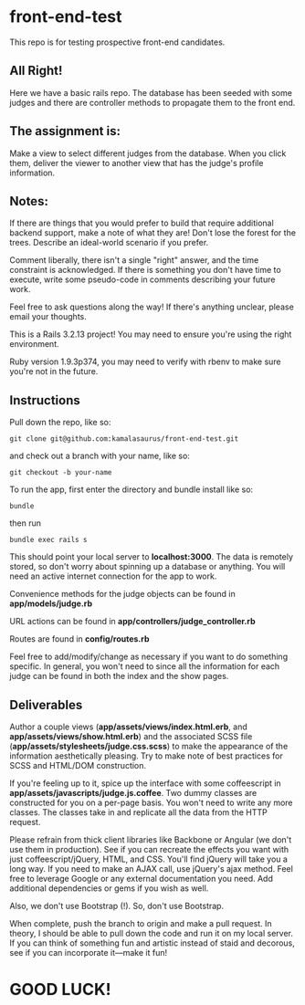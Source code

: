 # front-end-test

This repo is for testing prospective front-end candidates.

## All Right!

Here we have a basic rails repo.  The database has been seeded with some judges and there are controller methods to propagate them to the front end.

## The assignment is:

Make a view to select different judges from the database.  When you click them, deliver the viewer to another view that has the judge's profile information.

## Notes:

If there are things that you would prefer to build that require additional backend support, make a note of what they are!  Don't lose the forest for the trees.  Describe an ideal-world scenario if you prefer.

Comment liberally, there isn't a single "right" answer, and the time constraint is acknowledged.  If there is something you don't have time to execute, write some pseudo-code in comments describing your future work.

Feel free to ask questions along the way!  If there's anything unclear, please email your thoughts.

This is a Rails 3.2.13 project!  You may need to ensure you're using the right environment.

Ruby version 1.9.3p374, you may need to verify with rbenv to make sure you're not in the future.

## Instructions

Pull down the repo, like so:

`git clone git@github.com:kamalasaurus/front-end-test.git`

 and check out a branch with your name, like so:

`git checkout -b your-name`

To run the app, first enter the directory and bundle install like so:

`bundle`

then run

`bundle exec rails s`

This should point your local server to **localhost:3000**.  The data is remotely stored, so don't worry about spinning up a database or anything.  You will need an active internet connection for the app to work.

Convenience methods for the judge objects can be found in **app/models/judge.rb**

URL actions can be found in **app/controllers/judge_controller.rb**

Routes are found in **config/routes.rb**

Feel free to add/modify/change as necessary if you want to do something specific.  In general, you won't need to since all the information for each judge can be found in both the index and the show pages.

## Deliverables

Author a couple views (**app/assets/views/index.html.erb**, and **app/assets/views/show.html.erb**) and the associated SCSS file (**app/assets/stylesheets/judge.css.scss**) to make the appearance of the information aesthetically pleasing.  Try to make note of best practices for SCSS and HTML/DOM construction.

If you're feeling up to it, spice up the interface with some coffeescript in **app/assets/javascripts/judge.js.coffee**.  Two dummy classes are constructed for you on a per-page basis.  You won't need to write any more classes.  The classes take in and replicate all the data from the HTTP request.

Please refrain from thick client libraries like Backbone or Angular (we don't use them in production).  See if you can recreate the effects you want with just coffeescript/jQuery, HTML, and CSS.  You'll find jQuery will take you a long way.  If you need to make an AJAX call, use jQuery's ajax method.  Feel free to leverage Google or any external documentation you need.  Add additional dependencies or gems if you wish as well.

Also, we don't use Bootstrap (!).  So, don't use Bootstrap.

When complete, push the branch to origin and make a pull request.  In theory, I should be able to pull down the code and run it on my local server.  If you can think of something fun and artistic instead of staid and decorous, see if you can incorporate it––make it fun!

# GOOD LUCK!
